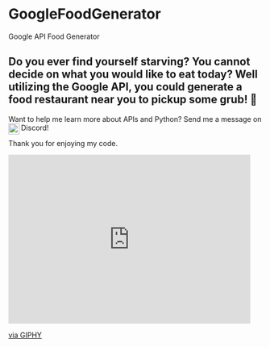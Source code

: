# GoogleFoodGenerator
Google API Food Generator 

## Do you ever find yourself starving? You cannot decide on what you would like to eat today? Well utilizing the Google API, you could generate a food restaurant near you to pickup some grub!  🍜 

Want to help me learn more about APIs and Python? Send me a message on Discord!
 <a href="https://discord.gg/MHCvy73e">
  <img align="left" alt="Cass' Discord" width="22px" src="https://raw.githubusercontent.com/peterthehan/peterthehan/master/assets/discord.svg" />
</a>

Thank you for enjoying my code. 

<iframe src="https://giphy.com/embed/NRW2yP1aoYTsY" width="480" height="335" frameBorder="0" class="giphy-embed" allowFullScreen></iframe><p><a href="https://giphy.com/gifs/taylor-weekend-NRW2yP1aoYTsY">via GIPHY</a></p>
